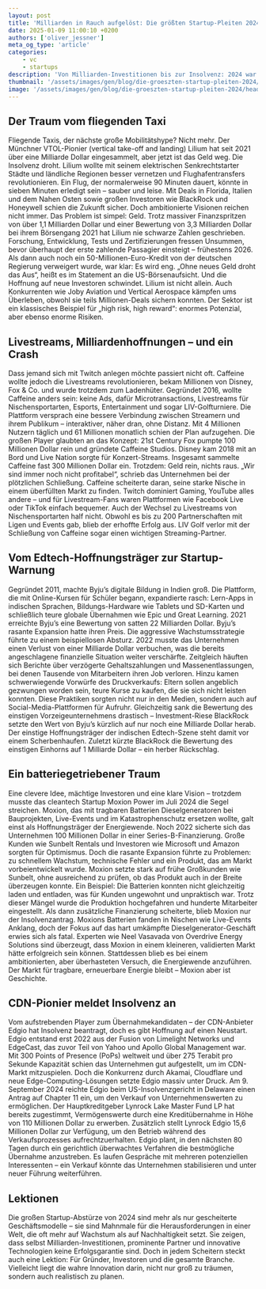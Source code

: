 ```yaml
---
layout: post
title: 'Milliarden in Rauch aufgelöst: Die größten Startup-Pleiten 2024'
date: 2025-01-09 11:00:10 +0200
authors: ['oliver_jessner']
meta_og_type: 'article'
categories:
    - vc
    - startups
description: 'Von Milliarden-Investitionen bis zur Insolvenz: 2024 war ein Jahr voller Startup-Desaster. Drei Fälle zeigen, wie Träume scheitern können.'
thumbnail: '/assets/images/gen/blog/die-groeszten-startup-pleiten-2024/header_thumbnail.webp'
image: '/assets/images/gen/blog/die-groeszten-startup-pleiten-2024/header.webp'
---
```


## Der Traum vom fliegenden Taxi

Fliegende Taxis, der nächste große Mobilitätshype? Nicht mehr. Der Münchner VTOL-Pionier (vertical take-off and landing) Lilium hat seit 2021 über eine Milliarde Dollar eingesammelt, aber jetzt ist das Geld weg. Die Insolvenz droht. Lilium wollte mit seinem elektrischen Senkrechtstarter Städte und ländliche Regionen besser vernetzen und Flughafentransfers revolutionieren. Ein Flug, der normalerweise 90 Minuten dauert, könnte in sieben Minuten erledigt sein – sauber und leise. Mit Deals in Florida, Italien und dem Nahen Osten sowie großen Investoren wie BlackRock und Honeywell schien die Zukunft sicher. Doch ambitionierte Visionen reichen nicht immer. Das Problem ist simpel: Geld. Trotz massiver Finanzspritzen von über 1,1 Milliarden Dollar und einer Bewertung von 3,3 Milliarden Dollar bei ihrem Börsengang 2021 hat Lilium nie schwarze Zahlen geschrieben. Forschung, Entwicklung, Tests und Zertifizierungen fressen Unsummen, bevor überhaupt der erste zahlende Passagier einsteigt – frühestens 2026. Als dann auch noch ein 50-Millionen-Euro-Kredit von der deutschen Regierung verweigert wurde, war klar: Es wird eng. „Ohne neues Geld droht das Aus“, heißt es im Statement an die US-Börsenaufsicht. Und die Hoffnung auf neue Investoren schwindet. Lilium ist nicht allein. Auch Konkurrenten wie Joby Aviation und Vertical Aerospace kämpfen ums Überleben, obwohl sie teils Millionen-Deals sichern konnten. Der Sektor ist ein klassisches Beispiel für „high risk, high reward“: enormes Potenzial, aber ebenso enorme Risiken.

## Livestreams, Milliardenhoffnungen – und ein Crash

Dass jemand sich mit Twitch anlegen möchte passiert nicht oft. Caffeine wollte jedoch die Livestreams revolutionieren, bekam Millionen von Disney, Fox & Co. und wurde trotzdem zum Ladenhüter. Gegründet 2016, wollte Caffeine anders sein: keine Ads, dafür Microtransactions, Livestreams für Nischensportarten, Esports, Entertainment und sogar LIV-Golfturniere. Die Plattform versprach eine bessere Verbindung zwischen Streamern und ihrem Publikum – interaktiver, näher dran, ohne Distanz. Mit 4 Millionen Nutzern täglich und 61 Millionen monatlich schien der Plan aufzugehen. Die großen Player glaubten an das Konzept: 21st Century Fox pumpte 100 Millionen Dollar rein und gründete Caffeine Studios. Disney kam 2018 mit an Bord und Live Nation sorgte für Konzert-Streams. Insgesamt sammelte Caffeine fast 300 Millionen Dollar ein. Trotzdem: Geld rein, nichts raus. „Wir sind immer noch nicht profitabel“, schrieb das Unternehmen bei der plötzlichen Schließung. Caffeine scheiterte daran, seine starke Nische in einem überfüllten Markt zu finden. Twitch dominiert Gaming, YouTube alles andere – und für Livestream-Fans waren Plattformen wie Facebook Live oder TikTok einfach bequemer. Auch der Wechsel zu Livestreams von Nischensportarten half nicht. Obwohl es bis zu 200 Partnerschaften mit Ligen und Events gab, blieb der erhoffte Erfolg aus. LIV Golf verlor mit der Schließung von Caffeine sogar einen wichtigen Streaming-Partner.

## Vom Edtech-Hoffnungsträger zur Startup-Warnung

Gegründet 2011, machte Byju’s digitale Bildung in Indien groß. Die Plattform, die mit Online-Kursen für Schüler begann, expandierte rasch: Lern-Apps in indischen Sprachen, Bildungs-Hardware wie Tablets und SD-Karten und schließlich teure globale Übernahmen wie Epic und Great Learning. 2021 erreichte Byju’s eine Bewertung von satten 22 Milliarden Dollar. Byju’s rasante Expansion hatte ihren Preis. Die aggressive Wachstumsstrategie führte zu einem beispiellosen Absturz. 2022 musste das Unternehmen einen Verlust von einer Milliarde Dollar verbuchen, was die bereits angeschlagene finanzielle Situation weiter verschärfte. Zeitgleich häuften sich Berichte über verzögerte Gehaltszahlungen und Massenentlassungen, bei denen Tausende von Mitarbeitern ihren Job verloren. Hinzu kamen schwerwiegende Vorwürfe des Druckverkaufs: Eltern sollen angeblich gezwungen worden sein, teure Kurse zu kaufen, die sie sich nicht leisten konnten. Diese Praktiken sorgten nicht nur in den Medien, sondern auch auf Social-Media-Plattformen für Aufruhr. Gleichzeitig sank die Bewertung des einstigen Vorzeigeunternehmens drastisch – Investment-Riese BlackRock setzte den Wert von Byju’s kürzlich auf nur noch eine Milliarde Dollar herab. Der einstige Hoffnungsträger der indischen Edtech-Szene steht damit vor einem Scherbenhaufen. Zuletzt kürzte BlackRock die Bewertung des einstigen Einhorns auf 1 Milliarde Dollar – ein herber Rückschlag.

## Ein batteriegetriebener Traum

Eine clevere Idee, mächtige Investoren und eine klare Vision – trotzdem musste das cleantech Startup Moxion Power im Juli 2024 die Segel streichen. Moxion, das mit tragbaren Batterien Dieselgeneratoren bei Bauprojekten, Live-Events und im Katastrophenschutz ersetzen wollte, galt einst als Hoffnungsträger der Energiewende. Noch 2022 sicherte sich das Unternehmen 100 Millionen Dollar in einer Series-B-Finanzierung. Große Kunden wie Sunbelt Rentals und Investoren wie Microsoft und Amazon sorgten für Optimismus. Doch die rasante Expansion führte zu Problemen: zu schnellem Wachstum, technische Fehler und ein Produkt, das am Markt vorbeientwickelt wurde. Moxion setzte stark auf frühe Großkunden wie Sunbelt, ohne ausreichend zu prüfen, ob das Produkt auch in der Breite überzeugen konnte. Ein Beispiel: Die Batterien konnten nicht gleichzeitig laden und entladen, was für Kunden ungewohnt und unpraktisch war. Trotz dieser Mängel wurde die Produktion hochgefahren und hunderte Mitarbeiter eingestellt. Als dann zusätzliche Finanzierung scheiterte, blieb Moxion nur der Insolvenzantrag. Moxions Batterien fanden in Nischen wie Live-Events Anklang, doch der Fokus auf das hart umkämpfte Dieselgenerator-Geschäft erwies sich als fatal. Experten wie Neel Vasavada von Overdrive Energy Solutions sind überzeugt, dass Moxion in einem kleineren, validierten Markt hätte erfolgreich sein können. Stattdessen blieb es bei einem ambitionierten, aber überhasteten Versuch, die Energiewende anzuführen. Der Markt für tragbare, erneuerbare Energie bleibt – Moxion aber ist Geschichte.

## CDN-Pionier meldet Insolvenz an

Vom aufstrebenden Player zum Übernahmekandidaten – der CDN-Anbieter Edgio hat Insolvenz beantragt, doch es gibt Hoffnung auf einen Neustart. Edgio entstand erst 2022 aus der Fusion von Limelight Networks und EdgeCast, das zuvor Teil von Yahoo und Apollo Global Management war. Mit 300 Points of Presence (PoPs) weltweit und über 275 Terabit pro Sekunde Kapazität schien das Unternehmen gut aufgestellt, um im CDN-Markt mitzuspielen. Doch die Konkurrenz durch Akamai, Cloudflare und neue Edge-Computing-Lösungen setzte Edgio massiv unter Druck. Am 9. September 2024 reichte Edgio beim US-Insolvenzgericht in Delaware einen Antrag auf Chapter 11 ein, um den Verkauf von Unternehmenswerten zu ermöglichen. Der Hauptkreditgeber Lynrock Lake Master Fund LP hat bereits zugestimmt, Vermögenswerte durch eine Kreditübernahme in Höhe von 110 Millionen Dollar zu erwerben. Zusätzlich stellt Lynrock Edgio 15,6 Millionen Dollar zur Verfügung, um den Betrieb während des Verkaufsprozesses aufrechtzuerhalten. Edgio plant, in den nächsten 80 Tagen durch ein gerichtlich überwachtes Verfahren die bestmögliche Übernahme anzustreben. Es laufen Gespräche mit mehreren potenziellen Interessenten – ein Verkauf könnte das Unternehmen stabilisieren und unter neuer Führung weiterführen.

## Lektionen

Die großen Startup-Abstürze von 2024 sind mehr als nur gescheiterte Geschäftsmodelle – sie sind Mahnmale für die Herausforderungen in einer Welt, die oft mehr auf Wachstum als auf Nachhaltigkeit setzt. Sie zeigen, dass selbst Milliarden-Investitionen, prominente Partner und innovative Technologien keine Erfolgsgarantie sind. Doch in jedem Scheitern steckt auch eine Lektion: Für Gründer, Investoren und die gesamte Branche. Vielleicht liegt die wahre Innovation darin, nicht nur groß zu träumen, sondern auch realistisch zu planen.
